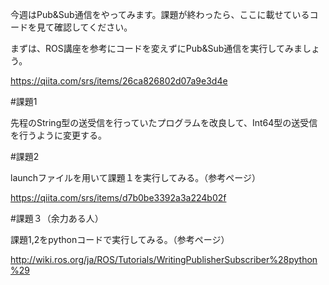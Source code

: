 今週はPub&Sub通信をやってみます。課題が終わったら、ここに載せているコードを見て確認してください。

まずは、ROS講座を参考にコードを変えずにPub&Sub通信を実行してみましょう。

https://qiita.com/srs/items/26ca826802d07a9e3d4e



#課題1

先程のString型の送受信を行っていたプログラムを改良して、Int64型の送受信を行うように変更する。





#課題2

launchファイルを用いて課題１を実行してみる。（参考ページ）

https://qiita.com/srs/items/d7b0be3392a3a224b02f



#課題３（余力ある人）

課題1,2をpythonコードで実行してみる。（参考ページ）

http://wiki.ros.org/ja/ROS/Tutorials/WritingPublisherSubscriber%28python%29

